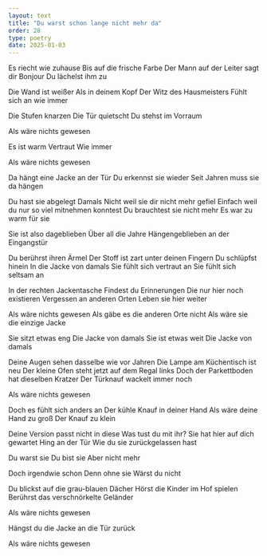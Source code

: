 ```yaml
---
layout: text
title: "Du warst schon lange nicht mehr da"
order: 28
type: poetry
date: 2025-01-03
---
```


Es riecht wie zuhause
Bis auf die frische Farbe
Der Mann auf der Leiter sagt dir 
Bonjour
Du lächelst ihm zu

Die Wand ist weißer
Als in deinem Kopf
Der Witz des Hausmeisters
Fühlt sich an wie immer

Die Stufen knarzen
Die Tür quietscht
Du stehst im Vorraum

Als wäre nichts gewesen

Es ist warm
Vertraut
Wie immer

Als wäre nichts gewesen

Da hängt eine Jacke an der Tür
Du erkennst sie wieder
Seit Jahren muss sie da hängen

Du hast sie abgelegt
Damals
Nicht weil sie dir nicht mehr gefiel
Einfach weil du nur so viel mitnehmen konntest
Du brauchtest sie nicht mehr
Es war zu warm für sie

Sie ist also dageblieben
Über all die Jahre
Hängengeblieben an der Eingangstür

Du berührst ihren Ärmel
Der Stoff ist zart unter deinen Fingern
Du schlüpfst hinein
In die Jacke von damals
Sie fühlt sich vertraut an
Sie fühlt sich seltsam an

In der rechten Jackentasche
Findest du Erinnerungen
Die nur hier noch existieren
Vergessen an anderen Orten
Leben sie hier weiter

Als wäre nichts gewesen
Als gäbe es die anderen Orte nicht
Als wäre sie die einzige Jacke

Sie sitzt etwas eng
Die Jacke von damals
Sie ist etwas weit
Die Jacke von damals

Deine Augen sehen dasselbe wie vor Jahren
Die Lampe am Küchentisch ist neu
Der kleine Ofen steht jetzt auf dem Regal links
Doch der Parkettboden hat dieselben Kratzer
Der Türknauf wackelt immer noch

Als wäre nichts gewesen

Doch es fühlt sich anders an
Der kühle Knauf in deiner Hand
Als wäre deine Hand zu groß
Der Knauf zu klein

Deine Version passt nicht in diese
Was tust du mit ihr?
Sie hat hier auf dich gewartet
Hing an der Tür
Wie du sie zurückgelassen hast

Du warst sie
Du bist sie
Aber nicht mehr

Doch irgendwie schon
Denn ohne sie
Wärst du nicht

Du blickst auf die grau-blauen Dächer
Hörst die Kinder im Hof spielen
Berührst das verschnörkelte Geländer

Als wäre nichts gewesen

Hängst du die Jacke an die Tür zurück

Als wäre nichts gewesen
